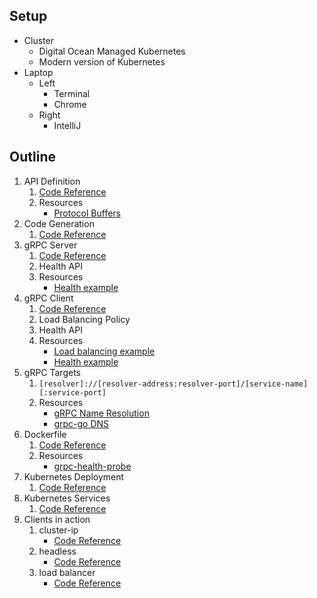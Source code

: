## Setup

* Cluster
  * Digital Ocean Managed Kubernetes
  * Modern version of Kubernetes
* Laptop
  * Left
    * Terminal
    * Chrome
  * Right
    * IntelliJ

## Outline

1. API Definition
   1. [Code Reference](api/v1/v1.proto)
   1. Resources
      * [Protocol Buffers](https://developers.google.com/protocol-buffers)
1. Code Generation
   1. [Code Reference](api/v1/v1.go)
1. gRPC Server
   1. [Code Reference](internal/server/command.go)
   1. Health API
   1. Resources
      * [Health example](https://github.com/grpc/grpc-go/tree/master/examples/features/health)
1. gRPC Client
   1. [Code Reference](internal/client/command.go)
   1. Load Balancing Policy
   1. Health API
   1. Resources
      * [Load balancing example](https://github.com/grpc/grpc-go/tree/master/examples/features/load_balancing)
      * [Health example](https://github.com/grpc/grpc-go/tree/master/examples/features/health)
1. gRPC Targets
   1. `[resolver]://[resolver-address:resolver-port]/[service-name][:service-port]`
   1. Resources
      * [gRPC Name Resolution](https://github.com/grpc/grpc/blob/master/doc/naming.md)
      * [grpc-go DNS](https://github.com/grpc/grpc-go/blob/master/internal/resolver/dns/dns_resolver.go)
1. Dockerfile
   1. [Code Reference](Dockerfile)
   1. Resources
      * [grpc-health-probe](https://github.com/grpc-ecosystem/grpc-health-probe)   
1. Kubernetes Deployment
   1. [Code Reference](k8s/01-gok-server-deployment)
1. Kubernetes Services
   1. [Code Reference](k8s/02-gok-server-services)
1. Clients in action
   1. cluster-ip
      * [Code Reference](k8s/03-gok-client-clusterip)
   1. headless
      * [Code Reference](k8s/04-gok-client-headless)
   1. load balancer
      * [Code Reference](k8s/05-gok-client-lb)
